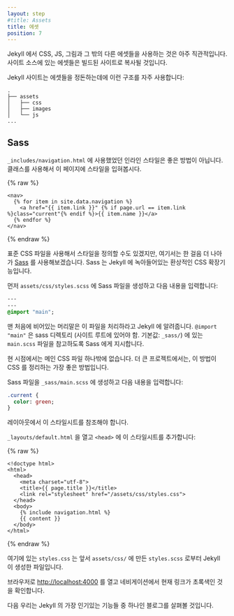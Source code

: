 ```yaml
---
layout: step
#title: Assets
title: 에셋
position: 7
---
```

<!--
Using CSS, JS, images and other assets is straightforward with Jekyll. Place
them in your site folder and they’ll copy across to the built site.
-->
Jekyll 에서 CSS, JS, 그림과 그 밖의 다른 에셋들을 사용하는 것은 아주 직관적입니다.
사이트 소스에 있는 에셋들은 빌드된 사이트로 복사될 것입니다.

<!--
Jekyll sites often use this structure to keep assets organized:
-->
Jekyll 사이트는 에셋들을 정돈하는데에 이런 구조를 자주 사용합니다:

```
.
├── assets
│   ├── css
│   ├── images
│   └── js
...
```

## Sass

<!--
Inlining the styles used in `_includes/navigation.html` is not a best practice,
let's style the current page with a class instead.
-->
`_includes/navigation.html` 에 사용했었던 인라인 스타일은 좋은 방법이 아닙니다.
클래스를 사용해서 이 페이지에 스타일을 입혀봅시다.

{% raw %}
```liquid
<nav>
  {% for item in site.data.navigation %}
    <a href="{{ item.link }}" {% if page.url == item.link %}class="current"{% endif %}>{{ item.name }}</a>
  {% endfor %}
</nav>
```
{% endraw %}

<!--
You could use a standard CSS file for styling, we're going to take it a step
further by using [Sass](https://sass-lang.com/). Sass is a fantastic extension
to CSS baked right into Jekyll.
-->
표준 CSS 파일을 사용해서 스타일을 정의할 수도 있겠지만, 여기서는 한 걸음 더
나아가 [Sass](https://sass-lang.com/) 를 사용해보겠습니다. Sass 는 Jekyll 에
녹아들어있는 환상적인 CSS 확장기능입니다.

<!--
First create a Sass file at `assets/css/styles.scss` with the following content:
-->
먼저 `assets/css/styles.scss` 에 Sass 파일을 생성하고 다음 내용을 입력합니다:

```sass
---
---
@import "main";
```

<!--
The empty front matter at the top tells Jekyll it needs to process the file. The
`@import "main"` tells Sass to look for a file called `main.scss` in the sass
directory (`_sass/` by default which is directly under root folder of your website).
-->
맨 처음에 비어있는 머리말은 이 파일을 처리하라고 Jekyll 에 알려줍니다.
`@import "main"` 은 sass 디렉토리 (사이트 루트에 있어야 함. 기본값: `_sass/`) 에 있는
`main.scss` 파일을 참고하도록 Sass 에게 지시합니다.

<!--
At this stage you'll just have a main css file. For larger projects, this is a
great way to keep your CSS organized.
-->
현 시점에서는 메인 CSS 파일 하나밖에 없습니다. 더 큰 프로젝트에서는, 이 방법이
CSS 를 정리하는 가장 좋은 방법입니다.

<!--
Create a Sass file at `_sass/main.scss` with the following content:
-->
Sass 파일을 `_sass/main.scss` 에 생성하고 다음 내용을 입력합니다:

```sass
.current {
  color: green;
}
```

<!--
You'll need to reference the stylesheet in your layout.
-->
레이아웃에서 이 스타일시트를 참조해야 합니다.

<!--
Open `_layouts/default.html` and add the stylesheet to the `<head>`:
-->
`_layouts/default.html` 을 열고 `<head>` 에 이 스타일시트를 추가합니다:

{% raw %}
```liquid
<!doctype html>
<html>
  <head>
    <meta charset="utf-8">
    <title>{{ page.title }}</title>
    <link rel="stylesheet" href="/assets/css/styles.css">
  </head>
  <body>
    {% include navigation.html %}
    {{ content }}
  </body>
</html>
```
{% endraw %}

<!--
The `styles.css` referenced here is generated by Jekyll from the `styles.scss` you created earlier in `assets/css/`.
-->
여기에 있는 `styles.css` 는 앞서 `assets/css/` 에 만든 `styles.scss` 로부터 Jekyll 이 생성한 파일입니다.

<!--
Load up <a href="http://localhost:4000" target="_blank" data-proofer-ignore>http://localhost:4000</a>
and check the active link in the navigation is green.
-->
브라우저로 <a href="http://localhost:4000" target="_blank" data-proofer-ignore>http://localhost:4000</a> 를
열고 네비게이션에서 현재 링크가 초록색인 것을 확인합니다.

<!--
Next we're looking at one of Jekyll's most popular features, blogging.
-->
다음 우리는 Jekyll 의 가장 인기있는 기능들 중 하나인 블로그를 살펴볼 것입니다.
